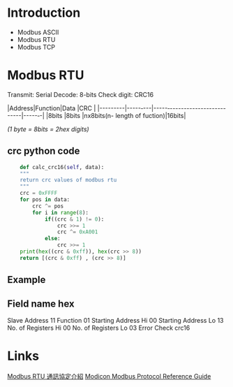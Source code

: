 # Introduction
+ Modbus ASCII
+ Modbus RTU
+ Modbus TCP
# Modbus RTU
Transmit: Serial
Decode: 8-bits
Check digit: CRC16

|Address|Function|Data                                      |CRC  |
|---------|-----‐---|-----‐-------------------------|-----‐-|
|8bits     |8bits      |nx8bits(n- length of fuction)|16bits|

*(1 byte = 8bits = 2hex digits)*


## crc python code
```py
    def calc_crc16(self, data):
    """
    return crc values of modbus rtu
    """   
    crc = 0xFFFF    
	for pos in data:
		crc ^= pos
		for i in range(8):
			if((crc & 1) != 0):
				crc >>= 1
				crc ^= 0xA001
			else:
				crc >>= 1
	print(hex((crc & 0xff)), hex(crc >> 8))
	return [(crc & 0xff) , (crc >> 8)]

```
## Example
Field name   hex
------------------------------
Slave Address           11 
Function                    01 
Starting Address Hi   00 
Starting Address Lo  13 
No. of Registers Hi    00 
No. of Registers Lo   03
Error Check               crc16



# Links
[Modbus RTU 通訊協定介紹](http://www.vx-hmi.com/doc/Modbus%20RTU%20%E7%B0%A1%E4%BB%8B.pdf)
[Modicon Modbus Protocol Reference Guide](https://modbus.org/docs/PI_MBUS_300.pdf)
